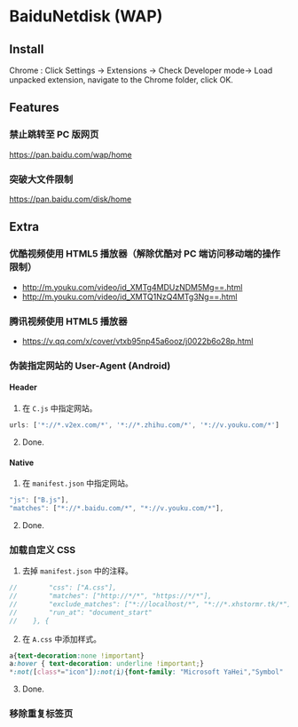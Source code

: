 # BaiduNetdisk (WAP)

## Install
Chrome : Click Settings -> Extensions -> Check Developer mode-> Load unpacked extension, navigate to the Chrome folder, click OK.

## Features

### 禁止跳转至 PC 版网页
https://pan.baidu.com/wap/home

### 突破大文件限制
https://pan.baidu.com/disk/home

## Extra

### 优酷视频使用 HTML5 播放器（解除优酷对 PC 端访问移动端的操作限制）
* http://m.youku.com/video/id_XMTg4MDUzNDM5Mg==.html
* http://m.youku.com/video/id_XMTQ1NzQ4MTg3Ng==.html

### 腾讯视频使用 HTML5 播放器
* https://v.qq.com/x/cover/vtxb95np45a6ooz/j0022b6o28p.html

### 伪装指定网站的 User-Agent (Android)

#### Header

1. 在 `C.js` 中指定网站。
  ```javascript
  urls: ['*://*.v2ex.com/*', '*://*.zhihu.com/*', '*://v.youku.com/*']
  ```

2. Done.

#### Native

1. 在 `manifest.json` 中指定网站。
  ```javascript
  "js": ["B.js"],
  "matches": ["*://*.baidu.com/*", "*://v.youku.com/*"],
  ```

2. Done.

### 加载自定义 CSS

1. 去掉 `manifest.json` 中的注释。
  ```javascript
  //        "css": ["A.css"],
  //        "matches": ["http://*/*", "https://*/*"],
  //        "exclude_matches": ["*://localhost/*", "*://*.xhstormr.tk/*"],
  //        "run_at": "document_start"
  //    }, {
  ```

2. 在 `A.css` 中添加样式。
  ```css
  a{text-decoration:none !important}
  a:hover { text-decoration: underline !important;}
  *:not([class*="icon"]):not(i){font-family: "Microsoft YaHei","Symbol" !important;}
  ```

3. Done.

### 移除重复标签页
